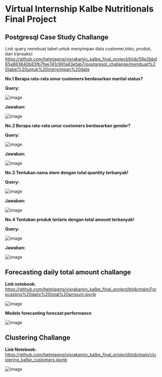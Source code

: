 # Virtual Internship Kalbe Nutritionals Final Project

## Postgresql Case Study Challange

Link query membuat tabel untuk menyimpan data customer,toko, produk, dan transaksi:
https://github.com/helmiagng/vixrakamin_kalbe_final_project/blob/58e2bbd85a883840b83fb7fee741c991a63efab7/postgresql_challange/membuat%20tabel%20untuk%20menyimpan%20data

**No.1 Berapa rata-rata umur customers berdasarkan marital status?**

**Query:**

![image](https://github.com/helmiagng/vixrakamin_kalbe_final_project/assets/68595414/c004f1fc-dce4-400a-a8dd-331df56fc318)

**Jawaban:**

![image](https://github.com/helmiagng/vixrakamin_kalbe_final_project/assets/68595414/2b0637c5-c73f-4b8b-ae61-9d10875926f2)

**No.2 Berapa rata-rata umur customers berdasarkan gender?**

**Query:**

![image](https://github.com/helmiagng/vixrakamin_kalbe_final_project/assets/68595414/a6fde26e-59e8-485e-b310-adba713b84cc)

**Jawaban:**

![image](https://github.com/helmiagng/vixrakamin_kalbe_final_project/assets/68595414/0f5e0b80-d662-470e-856a-bb79c0132ad7)

**No.3 Tentukan nama store dengan total quantity terbanyak!**

**Query:**

![image](https://github.com/helmiagng/vixrakamin_kalbe_final_project/assets/68595414/03e7f064-b1cb-4dc7-81e3-8c2a431fd4ba)

**Jawaban:**

![image](https://github.com/helmiagng/vixrakamin_kalbe_final_project/assets/68595414/924195e2-4dbf-4275-a8b2-bd8dc9a595dc)

**No.4 Tentukan produk terlaris dengan total amount terbanyak!**

**Query:**

![image](https://github.com/helmiagng/vixrakamin_kalbe_final_project/assets/68595414/fb4f73d3-d57d-415c-bbcc-6fb8ace3fd25)

**Jawaban:**

![image](https://github.com/helmiagng/vixrakamin_kalbe_final_project/assets/68595414/f112e30c-8119-4b10-ac1a-557f63e16e5f)

## Forecasting daily total amount challange

**Link notebook:**  https://github.com/helmiagng/vixrakamin_kalbe_final_project/blob/main/Forecasting%20daily%20total%20amount.ipynb

![image](https://github.com/helmiagng/vixrakamin_kalbe_final_project/assets/68595414/25a2f037-30ac-42a2-a760-09e3e025a071)

**Models forecasting forecast performance**

![image](https://github.com/helmiagng/vixrakamin_kalbe_final_project/assets/68595414/409677de-83f3-4d89-b923-f705446940bb)

## Clustering Challange
**Link Notebook:** https://github.com/helmiagng/vixrakamin_kalbe_final_project/blob/main/clustering_kalbe_customers.ipynb

![image](https://github.com/helmiagng/vixrakamin_kalbe_final_project/assets/68595414/23c72ee6-eecb-4e26-a425-2f1d28632644)














